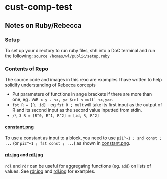 # cust-comp-test
## Notes on Ruby/Rebecca

### Setup
To set up your directory to run ruby files, shh into a DoC terminal and run the following:
`source /homes/wl/public/setup.ruby`

### Contents of Repo
The source code and images in this repo are examples I have written to help solidify understanding of Rebecca concepts

 - Put parameters of functions in angle brackets if there are more than one, eg . ``VAR x y . <x, y> $rel <`mult` <x,y>>.``
 - `fst R = [R, id]` - eg `fst R ; mult` will take its first input as the output of R and its second input as the second value inputted from stdin.
 - `/\ 3 R = [R^0, R^1, R^2] = [id, R, R^2]`

#### [constant.png](constant.PNG)
To use a constant as input to a block, you need to use `pi1^~1 ; snd const ; ...` (or `pi2^~1 ; fst const ; ...`) as shown in [constant.png](constant.PNG).
  
####  [rdr.jpg](rdr.jpg) and [rdl.jpg](rdl.jpg)
`rdl` and `rdr` can be useful for aggregating functions (eg. `add`) on lists of values. See [rdr.jpg](rdr.jpg) and [rdl.jpg](rdl.jpg) for examples.
